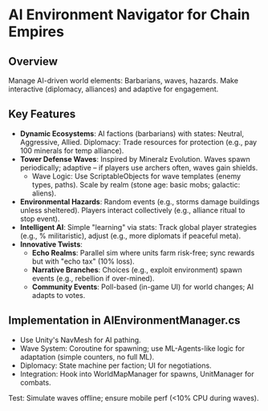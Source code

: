 # AI Environment Navigator for Chain Empires

## Overview
Manage AI-driven world elements: Barbarians, waves, hazards. Make interactive (diplomacy, alliances) and adaptive for engagement.

## Key Features
- **Dynamic Ecosystems**: AI factions (barbarians) with states: Neutral, Aggressive, Allied. Diplomacy: Trade resources for protection (e.g., pay 100 minerals for temp alliance).
- **Tower Defense Waves**: Inspired by Mineralz Evolution. Waves spawn periodically; adaptive – if players use archers often, waves gain shields.
  - Wave Logic: Use ScriptableObjects for wave templates (enemy types, paths). Scale by realm (stone age: basic mobs; galactic: aliens).
- **Environmental Hazards**: Random events (e.g., storms damage buildings unless sheltered). Players interact collectively (e.g., alliance ritual to stop event).
- **Intelligent AI**: Simple "learning" via stats: Track global player strategies (e.g., % militaristic), adjust (e.g., more diplomats if peaceful meta).
- **Innovative Twists**:
  - **Echo Realms**: Parallel sim where units farm risk-free; sync rewards but with "echo tax" (10% loss).
  - **Narrative Branches**: Choices (e.g., exploit environment) spawn events (e.g., rebellion if over-mined).
  - **Community Events**: Poll-based (in-game UI) for world changes; AI adapts to votes.

## Implementation in AIEnvironmentManager.cs
- Use Unity's NavMesh for AI pathing.
- Wave System: Coroutine for spawning; use ML-Agents-like logic for adaptation (simple counters, no full ML).
- Diplomacy: State machine per faction; UI for negotiations.
- Integration: Hook into WorldMapManager for spawns, UnitManager for combats.

Test: Simulate waves offline; ensure mobile perf (<10% CPU during waves).